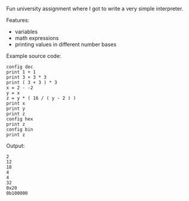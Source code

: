 Fun university assignment where I got to write a very simple interpreter.

Features:
- variables
- math expressions
- printing values in different number bases

Example source code:

```
config dec
print 1 + 1
print 3 + 3 * 3
print ( 3 + 3 ) * 3
x = 2 - -2
y = x
z = y * ( 16 / ( y - 2 ) )
print x
print y
print z
config hex
print z
config bin
print z
```

Output:

```
2
12
18
4
4
32
0x20
0b100000
```
